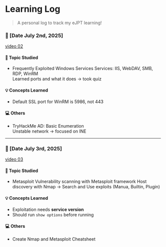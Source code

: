 # Learning Log
> A personal log to track my eJPT learning!

### 📆 [Date July 2nd, 2025]
[video 02](https://github.com/itr-a/eJTP-Learning/blob/4bdf44c48403ecf2a50b717e968800fb1665f29d/INE-courses/Assessment%20Methodologies%3A%20Vulnerability%20Assessment/Lesson-01/video-02.md)
#### 📖 Topic Studied
- Frequently Exploited Windows Services
Services: IIS, WebDAV, SMB, RDP, WinRM  
Learned ports and what it does -> took quiz
#### 💡 Concepts Learned
- Default SSL port for WinRM is 5986, not 443

#### 💻 Others
- TryHackMe AD: Basic Enumeration  
  Unstable network -> focused on INE

---

### 📆 [Date July 3rd, 2025]
[video 03](https://github.com/itr-a/eJTP-Learning/blob/4bdf44c48403ecf2a50b717e968800fb1665f29d/INE-courses/Assessment%20Methodologies%3A%20Vulnerability%20Assessment/Lesson-01/video-03.md)
#### 📖 Topic Studied
- Metasploit
  Vulnerability scanning with Metasploit framework
  Host discovery with Nmap -> Search and Use exploits (Manua, Builtin, Plugin)
#### 💡 Concepts Learned
- Exploitation needs **service version**
- Should run `show options` before running

#### 💻 Others
- Create Nmap and Metasploit Cheatsheet

